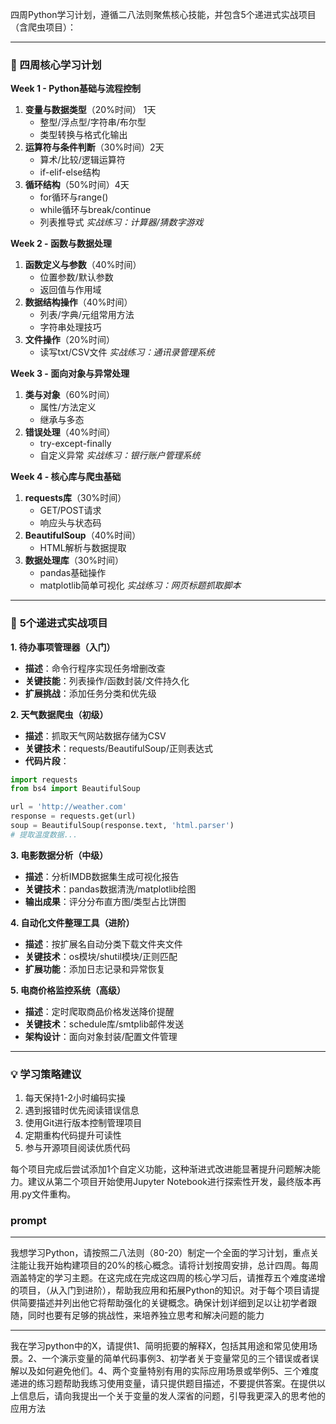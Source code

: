 四周Python学习计划，遵循二八法则聚焦核心技能，并包含5个递进式实战项目（含爬虫项目）：

---
### **📅 四周核心学习计划**
**Week 1 - Python基础与流程控制**
1. **变量与数据类型**（20%时间） 1天
   - 整型/浮点型/字符串/布尔型
   - 类型转换与格式化输出
2. **运算符与条件判断**（30%时间）2天
   - 算术/比较/逻辑运算符
   - if-elif-else结构
3. **循环结构**（50%时间）4天
   - for循环与range()
   - while循环与break/continue
   - 列表推导式
   *实战练习：计算器/猜数字游戏*

**Week 2 - 函数与数据处理**
1. **函数定义与参数**（40%时间）
   - 位置参数/默认参数
   - 返回值与作用域
2. **数据结构操作**（40%时间）
   - 列表/字典/元组常用方法
   - 字符串处理技巧
3. **文件操作**（20%时间）
   - 读写txt/CSV文件
   *实战练习：通讯录管理系统*

**Week 3 - 面向对象与异常处理**
1. **类与对象**（60%时间）
   - 属性/方法定义
   - 继承与多态
2. **错误处理**（40%时间）
   - try-except-finally
   - 自定义异常
   *实战练习：银行账户管理系统*

**Week 4 - 核心库与爬虫基础**
1. **requests库**（30%时间）
   - GET/POST请求
   - 响应头与状态码
2. **BeautifulSoup**（40%时间）
   - HTML解析与数据提取
3. **数据处理库**（30%时间）
   - pandas基础操作
   - matplotlib简单可视化
   *实战练习：网页标题抓取脚本*

---
### 🚀 **5个递进式实战项目**
**1. 待办事项管理器（入门）**
- **描述**：命令行程序实现任务增删改查
- **关键技能**：列表操作/函数封装/文件持久化
- **扩展挑战**：添加任务分类和优先级

**2. 天气数据爬虫（初级）**
- **描述**：抓取天气网站数据存储为CSV
- **关键技术**：requests/BeautifulSoup/正则表达式
- **代码片段**：
```python
import requests
from bs4 import BeautifulSoup

url = 'http://weather.com'
response = requests.get(url)
soup = BeautifulSoup(response.text, 'html.parser')
# 提取温度数据...
```

**3. 电影数据分析（中级）**
- **描述**：分析IMDB数据集生成可视化报告
- **关键技术**：pandas数据清洗/matplotlib绘图
- **输出成果**：评分分布直方图/类型占比饼图

**4. 自动化文件整理工具（进阶）**
- **描述**：按扩展名自动分类下载文件夹文件
- **关键技术**：os模块/shutil模块/正则匹配
- **扩展功能**：添加日志记录和异常恢复

**5. 电商价格监控系统（高级）**
- **描述**：定时爬取商品价格发送降价提醒
- **关键技术**：schedule库/smtplib邮件发送
- **架构设计**：面向对象封装/配置文件管理

---
### 💡 **学习策略建议**
1. 每天保持1-2小时编码实操
2. 遇到报错时优先阅读错误信息
3. 使用Git进行版本控制管理项目
4. 定期重构代码提升可读性
5. 参与开源项目阅读优质代码

每个项目完成后尝试添加1个自定义功能，这种渐进式改进能显著提升问题解决能力。建议从第二个项目开始使用Jupyter Notebook进行探索性开发，最终版本再用.py文件重构。

### prompt

---

我想学习Python，请按照二八法则（80-20）制定一个全面的学习计划，重点关注能让我开始构建项目的20%的核心概念。请将计划按周安排，总计四周。每周涵盖特定的学习主题。在这完成在完成这四周的核心学习后，请推荐五个难度递增的项目，（从入门到进阶），帮助我应用和拓展Python的知识。对于每个项目请提供简要描述并列出他它将帮助强化的关键概念。确保计划详细到足以让初学者跟随，同时也要有足够的挑战性，来培养独立思考和解决问题的能力

---
我在学习python中的X，请提供1、简明扼要的解释X，包括其用途和常见使用场景。2、一个演示变量的简单代码事例3、初学者关于变量常见的三个错误或者误解以及如何避免他们。4、两个变量特别有用的实际应用场景或举例5、三个难度递进的练习题帮助我练习使用变量，请只提供题目描述，不要提供答案。在提供以上信息后，请向我提出一个关于变量的发人深省的问题，引导我更深入的思考他的应用方法
